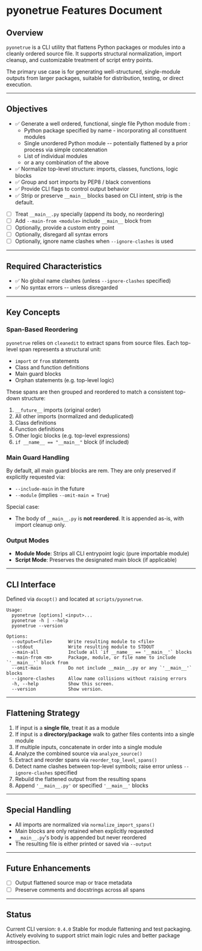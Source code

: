 # pyonetrue Features Document

## Overview

`pyonetrue` is a CLI utility that flattens Python packages or modules into a cleanly ordered source file. It supports structural normalization, import cleanup, and customizable treatment of script entry points.

The primary use case is for generating well-structured, single-module outputs from larger packages, suitable for distribution, testing, or direct execution.

---

## Objectives

- ✅ Generate a well ordered, functional, single file Python module from :
  - Python package specified by name - incorporating all constituent modules
  - Single unordered Python module -- potentially flattened by a prior process via simple concatenation
  - List of individual modules
  - or a any combination of the above
- ✅ Normalize top-level structure: imports, classes, functions, logic blocks
- ✅ Group and sort imports by PEP8 / black conventions
- ✅ Provide CLI flags to control output behavior
- ✅ Strip or preserve `__main__` blocks based on CLI intent, strip is the default.
- [ ] Treat `__main__.py` specially (append its body, no reordering)
- [ ] Add `--main-from <module>` include `__main__` block from <module>
- [ ] Optionally, provide a custom entry point
- [ ] Optionally, disregard all syntax errors
- [ ] Optionally, ignore name clashes when `--ignore-clashes` is used

---

## Required Characteristics

- ✅ No global name clashes (unless `--ignore-clashes` specified)
- ✅ No syntax errors -- unless disregarded

---

## Key Concepts

### Span-Based Reordering
`pyonetrue` relies on `cleanedit` to extract spans from source files. Each top-level span represents a structural unit:

- `import` or `from` statements
- Class and function definitions
- Main guard blocks
- Orphan statements (e.g. top-level logic)

These spans are then grouped and reordered to match a consistent top-down structure:

1. `__future__` imports (original order)
2. All other imports (normalized and deduplicated)
3. Class definitions
4. Function definitions
5. Other logic blocks (e.g. top-level expressions)
6. `if __name__ == "__main__"` block (if included)

### Main Guard Handling
By default, all main guard blocks are rem. They are only preserved if explicitly requested via:

- `--include-main` in the future
- `--module` (implies `--omit-main = True`)

Special case:
- The body of `__main__.py` is **not reordered**. It is appended as-is, with import cleanup only.

### Output Modes
- **Module Mode**: Strips all CLI entrypoint logic (pure importable module)
- **Script Mode**: Preserves the designated main block (if applicable)

---

## CLI Interface

Defined via `docopt()` and located at `scripts/pyonetrue`.

```
Usage:
  pyonetrue [options] <input>...
  pyonetrue -h | --help
  pyonetrue --version

Options:
  --output=<file>      Write resulting module to <file>
  --stdout             Write resulting module to STDOUT
  --main-all           Include all `if __name__ == '__main__'` blocks
  --main-from <m>      Package, module, or file name to include `'__main__'` block from
  --omit-main          Do not include __main__.py or any `'__main__'` blocks
  --ignore-clashes     Allow name collisions without raising errors
  -h, --help           Show this screen.
  --version            Show version.
```

---

## Flattening Strategy

1. If input is a **single file**, treat it as a module
2. If input is a **directory/package** walk to gather files contents into a single module
3. If multiple inputs, concatenate in order into a single module
4. Analyze the combined source via `analyze_source()`
5. Extract and reorder spans via `reorder_top_level_spans()`
6. Detect name clashes between top-level symbols; raise error unless `--ignore-clashes` specified
7. Rebuild the flattened output from the resulting spans
8. Append `'__main__.py'` or specified `'__main__'` blocks
 
---

## Special Handling

- All imports are normalized via `normalize_import_spans()`
- Main blocks are only retained when explicitly requested
- `__main__.py`'s body is appended but never reordered
- The resulting file is either printed or saved via `--output`

---

## Future Enhancements

- [ ] Output flattened source map or trace metadata
- [ ] Preserve comments and docstrings across all spans

---

## Status

Current CLI version: `0.4.0`
Stable for module flattening and test packaging.
Actively evolving to support strict main logic rules and better package introspection.
